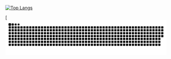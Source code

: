 [![Top Langs](https://github-readme-stats.vercel.app/api/top-langs/?username=Lanysc&layout=compact)](https://github.com/USERNAME/github-readme-stats)

[![Snake animation](https://github.com/Lanysc/Lanysc/blob/output/github-contribution-grid-snake.svg)

